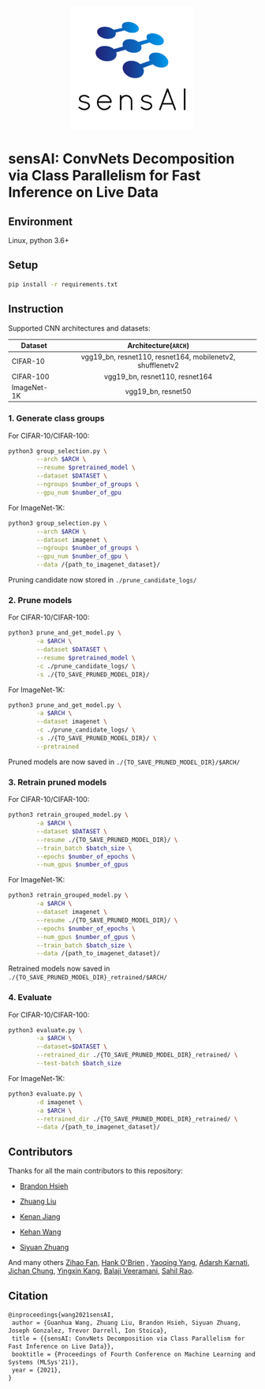 <p align="center">
  <img src="sensAI-logo.png"  width="250" height="250">
</p>

# sensAI: ConvNets Decomposition via Class Parallelism for Fast Inference on Live Data

## Environment

Linux, python 3.6+

## Setup

```bash
pip install -r requirements.txt
```

## Instruction

Supported CNN architectures and datasets:

| Dataset        | Architecture(`ARCH`) |
| -------------  |:-------------:|
| CIFAR-10       | vgg19_bn, resnet110, resnet164, mobilenetv2, shufflenetv2|
| CIFAR-100      | vgg19_bn, resnet110, resnet164|
| ImageNet-1K    | vgg19_bn, resnet50|


### 1. Generate class groups
   
   For CIFAR-10/CIFAR-100:
   ```bash
   python3 group_selection.py \
           --arch $ARCH \
           --resume $pretrained_model \
           --dataset $DATASET \
           --ngroups $number_of_groups \
           --gpu_num $number_of_gpu 
   ```
   For ImageNet-1K:
   ```bash
   python3 group_selection.py \
           --arch $ARCH \
           --dataset imagenet \
           --ngroups $number_of_groups \
           --gpu_num $number_of_gpu \
           --data /{path_to_imagenet_dataset}/
   ```
   
   Pruning candidate now stored in `./prune_candidate_logs/`
   
### 2. Prune models
    
   For CIFAR-10/CIFAR-100:
   ```bash
   python3 prune_and_get_model.py \
           -a $ARCH \
           --dataset $DATASET \
           --resume $pretrained_model \
           -c ./prune_candidate_logs/ \
           -s ./{TO_SAVE_PRUNED_MODEL_DIR}/
   ```
   For ImageNet-1K:
   ```bash
   python3 prune_and_get_model.py \
           -a $ARCH \
           --dataset imagenet \
           -c ./prune_candidate_logs/ \
           -s ./{TO_SAVE_PRUNED_MODEL_DIR}/ \
           --pretrained
   ```
   
   Pruned models are now saved in `./{TO_SAVE_PRUNED_MODEL_DIR}/$ARCH/`
   
### 3. Retrain pruned models
  
   For CIFAR-10/CIFAR-100:
   ```bash
   python3 retrain_grouped_model.py \
           -a $ARCH \
           --dataset $DATASET \
           --resume ./{TO_SAVE_PRUNED_MODEL_DIR}/ \
           --train_batch $batch_size \
           --epochs $number_of_epochs \
           --num_gpus $number_of_gpus
   ```
   For ImageNet-1K:
   ```bash
   python3 retrain_grouped_model.py \
           -a $ARCH \
           --dataset imagenet \
           --resume ./{TO_SAVE_PRUNED_MODEL_DIR}/ \
           --epochs $number_of_epochs \
           --num_gpus $number_of_gpus \
           --train_batch $batch_size \
           --data /{path_to_imagenet_dataset}/
   ```
   
   Retrained models now saved in `./{TO_SAVE_PRUNED_MODEL_DIR}_retrained/$ARCH/`
   
### 4. Evaluate

   For CIFAR-10/CIFAR-100:
   ```bash
   python3 evaluate.py \
           -a $ARCH \
           --dataset=$DATASET \
           --retrained_dir ./{TO_SAVE_PRUNED_MODEL_DIR}_retrained/ \
           --test-batch $batch_size
   ```
   For ImageNet-1K:
   ```bash
   python3 evaluate.py \
           -d imagenet \
           -a $ARCH \
           --retrained_dir ./{TO_SAVE_PRUNED_MODEL_DIR}_retrained/ \
           --data /{path_to_imagenet_dataset}/
   ```

## Contributors

Thanks for all the main contributors to this repository:

* [Brandon Hsieh](https://github.com/hsiehbrandon) 

* [Zhuang Liu](https://github.com/liuzhuang13)

* [Kenan Jiang](https://github.com/Kenan-Jiang) 

* [Kehan Wang](https://github.com/Jason-Khan)

* [Siyuan Zhuang](https://github.com/suquark)

And many others [Zihao Fan](https://github.com/zihao-fan), [Hank O'Brien](https://github.com/hjobrien) , [Yaoqing Yang](https://github.com/nsfzyzz), [Adarsh Karnati](https://github.com/akarnati11), [Jichan Chung](https://github.com/jichan3751), [Yingxin Kang](https://github.com/Miiira), [
Balaji Veeramani](https://github.com/bveeramani), [Sahil Rao](https://github.com/sahilrao21).




## Citation

```text
@inproceedings{wang2021sensAI,
 author = {Guanhua Wang, Zhuang Liu, Brandon Hsieh, Siyuan Zhuang, Joseph Gonzalez, Trevor Darrell, Ion Stoica},
 title = {{sensAI: ConvNets Decomposition via Class Parallelism for Fast Inference on Live Data}},
 booktitle = {Proceedings of Fourth Conference on Machine Learning and Systems (MLSys'21)},
 year = {2021},
} 
```

